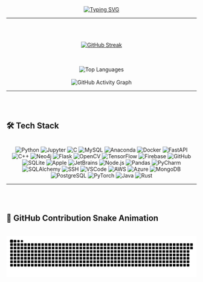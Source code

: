 <div align="center">
  <a href="https://git.io/typing-svg">
    <img src="https://readme-typing-svg.demolab.com?font=Lexend&weight=500&size=30&pause=1000&color=F7A127&center=true&vCenter=true&width=500&height=70&lines=Hi!+I+am+Ayraf+Raihan+%F0%9F%91%8B;I+am+a+passionate+AI+engineer%F0%9F%AB%B6;I+like+to+build+awesome+things+%E2%9D%A4%EF%B8%8F" alt="Typing SVG" />
  </a>
</div>

---

<br><br>

<div align="center">
  <a href="https://git.io/streak-stats"><img src="https://streak-stats.demolab.com?user=ShiroYasha18&theme=vision-friendly-dark&hide_border=true&date_format=M%20j%5B%2C%20Y%5D&mode=weekly" alt="GitHub Streak" /></a>

  <br><br>
  <img src="https://github-readme-stats.vercel.app/api/top-langs?username=ShiroYasha18&layout=compact&theme=vision-friendly-dark&hide_border=true" height="170" alt="Top Languages" />
  <br><br>
  <img src="https://github-readme-activity-graph.vercel.app/graph?username=ShiroYasha18&radius=16&theme=high-contrast&area=true&hide_border=true" height="300" alt="GitHub Activity Graph" />
</div>

---

<br><br>

## 🛠 Tech Stack  

<br>

<div align="center">
  <img src="https://cdn.jsdelivr.net/gh/devicons/devicon/icons/python/python-original.svg" height="50" alt="Python" />
  <img src="https://cdn.jsdelivr.net/gh/devicons/devicon/icons/jupyter/jupyter-original-wordmark.svg" height="50" alt="Jupyter" />
  <img src="https://cdn.jsdelivr.net/gh/devicons/devicon/icons/c/c-original.svg" height="50" alt="C" />
  <img src="https://cdn.jsdelivr.net/gh/devicons/devicon/icons/mysql/mysql-original-wordmark.svg" height="50" alt="MySQL" />
  <img src="https://cdn.jsdelivr.net/gh/devicons/devicon/icons/anaconda/anaconda-original.svg" height="50" alt="Anaconda" />
  <img src="https://cdn.jsdelivr.net/gh/devicons/devicon/icons/docker/docker-plain-wordmark.svg" height="50" alt="Docker" />
  <img src="https://cdn.jsdelivr.net/gh/devicons/devicon/icons/fastapi/fastapi-original.svg" height="50" alt="FastAPI" />
  <img src="https://cdn.jsdelivr.net/gh/devicons/devicon/icons/cplusplus/cplusplus-original.svg" height="50" alt="C++" />
  <img src="https://cdn.jsdelivr.net/gh/devicons/devicon/icons/neo4j/neo4j-original.svg" height="50" alt="Neo4j" />
  <img src="https://cdn.jsdelivr.net/gh/devicons/devicon/icons/flask/flask-original.svg" height="50" alt="Flask" />
  <img src="https://cdn.jsdelivr.net/gh/devicons/devicon/icons/opencv/opencv-original.svg" height="50" alt="OpenCV" />
  <img src="https://cdn.jsdelivr.net/gh/devicons/devicon/icons/tensorflow/tensorflow-original.svg" height="50" alt="TensorFlow" />
  <img src="https://cdn.jsdelivr.net/gh/devicons/devicon/icons/firebase/firebase-plain.svg" height="50" alt="Firebase" />
  <img src="https://cdn.jsdelivr.net/gh/devicons/devicon/icons/github/github-original.svg" height="50" alt="GitHub" />
  <img src="https://cdn.jsdelivr.net/gh/devicons/devicon/icons/sqlite/sqlite-original.svg" height="50" alt="SQLite" />
  <img src="https://cdn.jsdelivr.net/gh/devicons/devicon/icons/apple/apple-original.svg" height="50" alt="Apple" />
  <img src="https://cdn.jsdelivr.net/gh/devicons/devicon/icons/jetbrains/jetbrains-original.svg" height="50" alt="JetBrains" />
  <img src="https://cdn.jsdelivr.net/gh/devicons/devicon/icons/nodejs/nodejs-original.svg" height="50" alt="Node.js" />
  <img src="https://cdn.jsdelivr.net/gh/devicons/devicon/icons/pandas/pandas-original.svg" height="50" alt="Pandas" />
  <img src="https://cdn.jsdelivr.net/gh/devicons/devicon/icons/pycharm/pycharm-original.svg" height="50" alt="PyCharm" />
  <img src="https://cdn.jsdelivr.net/gh/devicons/devicon/icons/sqlalchemy/sqlalchemy-original.svg" height="50" alt="SQLAlchemy" />
  <img src="https://cdn.jsdelivr.net/gh/devicons/devicon/icons/ssh/ssh-original.svg" height="50" alt="SSH" />
  <img src="https://cdn.jsdelivr.net/gh/devicons/devicon/icons/vscode/vscode-original.svg" height="50" alt="VSCode" />
  <img src="https://cdn.jsdelivr.net/gh/devicons/devicon/icons/amazonwebservices/amazonwebservices-line-wordmark.svg" height="50" alt="AWS" />
  <img src="https://cdn.jsdelivr.net/gh/devicons/devicon/icons/azure/azure-original.svg" height="50" alt="Azure" />
  <img src="https://cdn.jsdelivr.net/gh/devicons/devicon/icons/mongodb/mongodb-original.svg" height="50" alt="MongoDB" />
  <img src="https://cdn.jsdelivr.net/gh/devicons/devicon/icons/postgresql/postgresql-original.svg" height="50" alt="PostgreSQL" />
  <img src="https://cdn.jsdelivr.net/gh/devicons/devicon/icons/pytorch/pytorch-original.svg" height="50" alt="PyTorch" />
  <img src="https://cdn.jsdelivr.net/gh/devicons/devicon/icons/java/java-original.svg" height="50" alt="Java" />
  <img src="https://cdn.jsdelivr.net/gh/devicons/devicon/icons/rust/rust-original.svg" height="50" alt="Rust" />
</div>

---

<br><br>

## 🐍 GitHub Contribution Snake Animation  

<br>

<div align="center">
  <img src="https://raw.githubusercontent.com/ShiroYasha18/ShiroYasha18/output/snake.svg" alt="Snake animation" />
</div>
